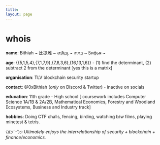 ```yaml
---
title:
layout: page
---
```


<h1>whois</h1>

**name**: Bithiah ~ 比提雅 ~  ബിഥ്യ ~ בתיה ~ Бифья ~

**age**: {{5,1,5,4},{7,1,7,9},{7,8,3,6},{16,13,1,6}} - (1) find the determinant, (2) subtract 2 from the determinant [yes this is a matrix]

**organisation**: TLV blockchain security startup

**contact**: @0xBithiah (_only_ on Discord & Twitter) - inactive on socials 

**education**: 11th grade - High school [ coursework includes Computer Science 1A/1B & 2A/2B, Mathematical Economics, Forestry and Woodland Ecosystems, Business and Industry track]

**hobbies**: Doing CTF challs, fencing, birding, watching b/w films, playing minetest & tetris.













ଘ(੭ˊᵕˋ)੭ _Ultimately enjoys the interrelationship of security + blockchain + finance/economics._ 
